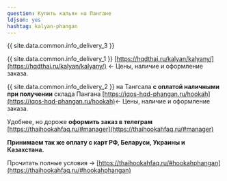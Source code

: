 ```yaml
---
question: Купить кальян на Пангане
ldjson: yes
hashtag: kalyan-phangan
---
```


{{ site.data.common.info_delivery_3 }}

{{ site.data.common.info_delivery_1 }} [https://hqdthai.ru/kalyan/kalyany/](https://hqdthai.ru/kalyan/kalyany/) <- Цены, наличие и оформление заказа.

{{ site.data.common.info_delivery_2 }} на Тангсала **с оплатой наличными при получении** склада Пангана [https://iqos-hqd-phangan.ru/hookah](https://iqos-hqd-phangan.ru/hookah)<- Цены, наличие и оформление заказа.

Удобнее, но дороже **оформить заказ в телеграм** [https://thaihookahfaq.ru/#manager](https://thaihookahfaq.ru/#manager)

**Принимаем так же оплату с карт РФ, Беларуси, Украины и Казахстана.**

Прочитать полные условия -> [https://thaihookahfaq.ru/#hookahphangan](https://thaihookahfaq.ru/#hookahphangan)
